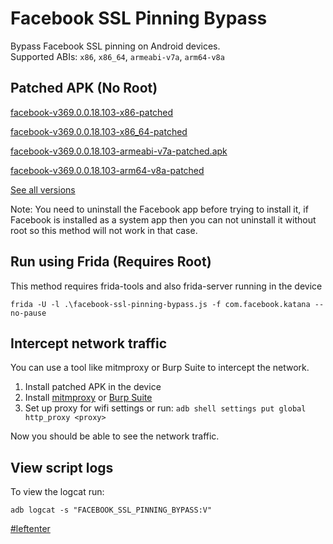 # Facebook SSL Pinning Bypass

Bypass Facebook SSL pinning on Android devices.  
Supported ABIs: `x86`, `x86_64`, `armeabi-v7a`, `arm64-v8a`

## Patched APK (No Root)

[facebook-v369.0.0.18.103-x86-patched](https://github.com/Eltion/Facebook-SSL-Pinning-Bypass/releases/download/v369.0.0.18.103/facebook-v369.0.0.18.103-x86-patched.apk)

[facebook-v369.0.0.18.103-x86_64-patched](https://github.com/Eltion/Facebook-SSL-Pinning-Bypass/releases/download/v369.0.0.18.103/facebook-v369.0.0.18.103-x86_64-patched.apk)

[facebook-v369.0.0.18.103-armeabi-v7a-patched.apk](https://github.com/Eltion/Facebook-SSL-Pinning-Bypass/releases/download/v369.0.0.18.103/facebook-v369.0.0.18.103-armeabi-v7a-patched.apk)

[facebook-v369.0.0.18.103-arm64-v8a-patched](https://github.com/Eltion/Facebook-SSL-Pinning-Bypass/releases/download/v369.0.0.18.103/facebook-v369.0.0.18.103-arm64-v8a-patched.apk)

[See all versions](https://github.com/Eltion/Facebook-SSL-Pinning-Bypass/releases/)

Note: You need to uninstall the Facebook app before trying to install it, if Facebook is installed as a system app then you can not uninstall it without root so this method will not work in that case.

## Run using Frida (Requires Root)

This method requires frida-tools and also frida-server running in the device
```
frida -U -l .\facebook-ssl-pinning-bypass.js -f com.facebook.katana --no-pause
```

## Intercept network traffic

You can use a tool like mitmproxy or Burp Suite to intercept the network.

1. Install patched APK in the device
2. Install [mitmproxy](https://mitmproxy.org/) or [Burp Suite](https://portswigger.net/burp)
3. Set up proxy for wifi settings or run: `adb shell settings put global http_proxy <proxy>`

Now you should be able to see the network traffic.

## View script logs
To view the logcat run:
```
adb logcat -s "FACEBOOK_SSL_PINNING_BYPASS:V"
```

[#leftenter](#leftenter)
